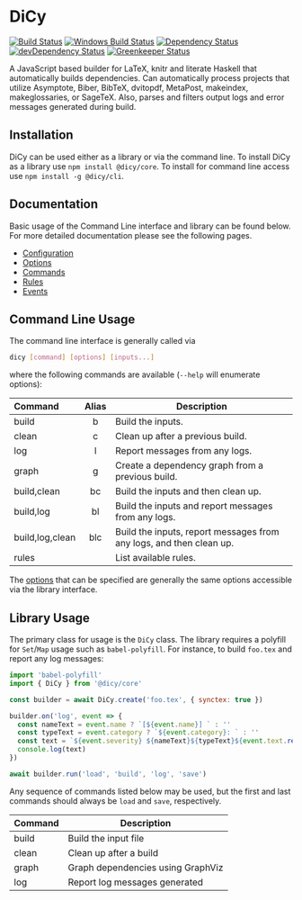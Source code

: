 # DiCy

[![Build Status][travis svg]][travis]
[![Windows Build Status][appveyor svg]][appveyor]
[![Dependency Status][dependency svg]][dependency]
[![devDependency Status][devDependency svg]][devDependency]
[![Greenkeeper Status][greenkeeper svg]][greenkeeper]

A JavaScript based builder for LaTeX, knitr and literate Haskell that
automatically builds dependencies. Can automatically process projects that
utilize Asymptote, Biber, BibTeX, dvitopdf, MetaPost, makeindex, makeglossaries,
or SageTeX. Also, parses and filters output logs and error messages generated
during build.

## Installation

DiCy can be used either as a library or via the command line. To install DiCy as
a library use `npm install @dicy/core`. To install for command line access use
`npm install -g @dicy/cli`.

## Documentation

Basic usage of the Command Line interface and library can be found below. For
more detailed documentation please see the following pages.

-   [Configuration][configuration]
-   [Options][options]
-   [Commands][commands]
-   [Rules][rules]
-   [Events][events]

## Command Line Usage

The command line interface is generally called via

```bash
dicy [command] [options] [inputs...]
```

where the following commands are available (`--help` will enumerate options):

| Command         | Alias | Description                                                         |
|:----------------|:-----:|---------------------------------------------------------------------|
| build           | b     | Build the inputs.                                                   |
| clean           | c     | Clean up after a previous build.                                    |
| log             | l     | Report messages from any logs.                                      |
| graph           | g     | Create a dependency graph from a previous build.                    |
| build,clean     | bc    | Build the inputs and then clean up.                                 |
| build,log       | bl    | Build the inputs and report messages from any logs.                 |
| build,log,clean | blc   | Build the inputs, report messages from any logs, and then clean up. |
| rules           |       | List available rules.                                               |

The [options][] that can be specified are generally the same options accessible
via the library interface.

## Library Usage

The primary class for usage is the `DiCy` class. The library requires a
polyfill for `Set`/`Map` usage such as `babel-polyfill`. For instance, to build
`foo.tex` and report any log messages:

```javascript
import 'babel-polyfill'
import { DiCy } from '@dicy/core'

const builder = await DiCy.create('foo.tex', { synctex: true })

builder.on('log', event => {
  const nameText = event.name ? `[${event.name}] ` : ''
  const typeText = event.category ? `${event.category}: ` : ''
  const text = `${event.severity} ${nameText}${typeText}${event.text.replace('\n', ' ')}`
  console.log(text)
})

await builder.run('load', 'build', 'log', 'save')
```

Any sequence of commands listed below may be used, but the first and last commands should
always be `load` and `save`, respectively.

| Command | Description                       |
|---------|-----------------------------------|
| build   | Build the input file              |
| clean   | Clean up after a build            |
| graph   | Graph dependencies using GraphViz |
| log     | Report log messages generated     |

[appveyor svg]: https://ci.appveyor.com/api/projects/status/s3unjr8c90bhcd99?svg=true
[appveyor]: https://ci.appveyor.com/project/yitzchak/dicy/branch/master
[commands]: https://yitzchak.github.io/dicy/commands
[configuration]: https://yitzchak.github.io/dicy/configuration
[dependency svg]: https://david-dm.org/yitzchak/dicy.svg
[dependency]: https://david-dm.org/yitzchak/dicy
[devDependency svg]: https://david-dm.org/yitzchak/dicy/dev-status.svg
[devDependency]: https://david-dm.org/yitzchak/dicy?type=dev
[events]: https://yitzchak.github.io/dicy/events
[greenkeeper svg]: https://badges.greenkeeper.io/yitzchak/dicy.svg
[greenkeeper]: https://greenkeeper.io/
[options]: https://yitzchak.github.io/dicy/options
[rules]: https://yitzchak.github.io/dicy/rules
[travis svg]: https://travis-ci.org/yitzchak/dicy.svg?branch=master
[travis]: https://travis-ci.org/yitzchak/dicy
